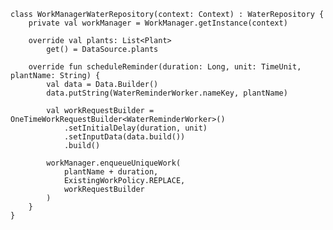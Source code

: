 
    
    class WorkManagerWaterRepository(context: Context) : WaterRepository {
        private val workManager = WorkManager.getInstance(context)
    
        override val plants: List<Plant>
            get() = DataSource.plants
    
        override fun scheduleReminder(duration: Long, unit: TimeUnit, plantName: String) {
            val data = Data.Builder()
            data.putString(WaterReminderWorker.nameKey, plantName)
    
            val workRequestBuilder = OneTimeWorkRequestBuilder<WaterReminderWorker>()
                .setInitialDelay(duration, unit)
                .setInputData(data.build())
                .build()
    
            workManager.enqueueUniqueWork(
                plantName + duration,
                ExistingWorkPolicy.REPLACE,
                workRequestBuilder
            )
        }
    }

